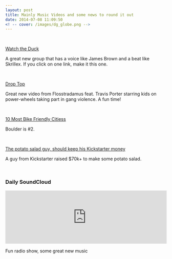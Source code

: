 ```yaml
---
layout: post
title: Mainly Music Videos and some news to round it out
date: 2014-07-08 11:09:50
<! -- cover: /images/dg_globe.png -->
---
```


<br />

[Watch the Duck](https://www.youtube.com/watch?v=M-1Qt-7_xq0)
<p>A great new group that has a voice like James Brown and a beat like Skrillex. If you click on one link, make it this one.</p>
<br />

[Drop Top](https://www.youtube.com/watch?v=YUbsKY8JCvw)
<p>Great new video from Flosstradamus feat. Travis Porter starring kids on power-wheels taking part in gang violence. A fun time!</p>
<br />

[10 Most Bike Friendly Citiess](http://www.usatoday.com/story/experience/weekend/my-weekend-experience/2014/07/01/10-best-cities-for-biking/11894665/)
<p>Boulder is #2. <p>
<br />

[The potato salad guy, should keep his Kickstarter money](http://www.newyorker.com/online/blogs/culture/2014/07/laughing-all-the-way-to-the-potato-salad.html)
<p>A guy from Kickstarter raised $70k+ to make some potato salad.</p>
<br />


### Daily SoundCloud

<iframe width="100%" height="166" scrolling="no" frameborder="no" src="https://w.soundcloud.com/player/?url=https%3A//api.soundcloud.com/tracks/156756314&amp;color=ff5500&amp;auto_play=false&amp;hide_related=false&amp;show_comments=true&amp;show_user=true&amp;show_reposts=false"></iframe>
<p>Fun radio show, some great new music</p>


<!-- ![Data](/images/dg_data.png) -->
<!-- [zeczec.com](http://zeczec.com) -->



